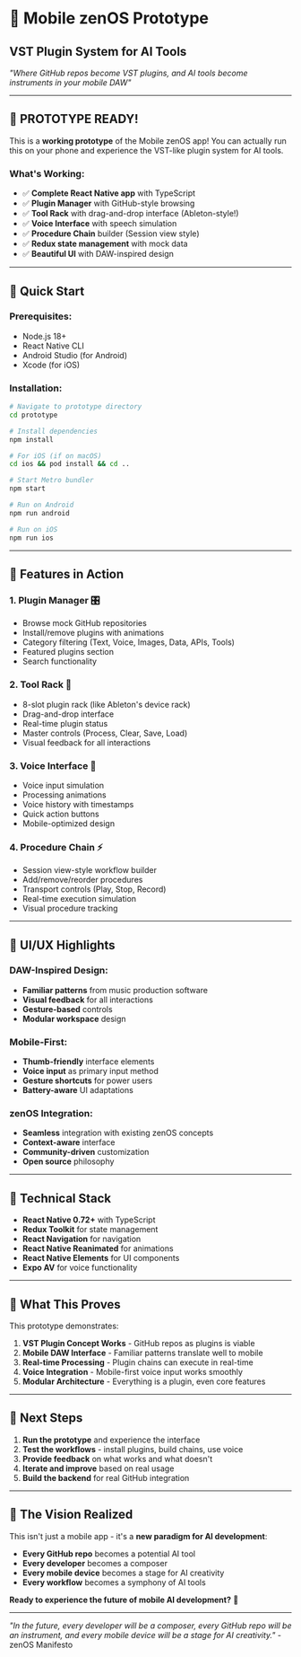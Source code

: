 # 🎵 Mobile zenOS Prototype
## VST Plugin System for AI Tools

*"Where GitHub repos become VST plugins, and AI tools become instruments in your mobile DAW"*

---

## 🚀 **PROTOTYPE READY!**

This is a **working prototype** of the Mobile zenOS app! You can actually run this on your phone and experience the VST-like plugin system for AI tools.

### **What's Working:**
- ✅ **Complete React Native app** with TypeScript
- ✅ **Plugin Manager** with GitHub-style browsing
- ✅ **Tool Rack** with drag-and-drop interface (Ableton-style!)
- ✅ **Voice Interface** with speech simulation
- ✅ **Procedure Chain** builder (Session view style)
- ✅ **Redux state management** with mock data
- ✅ **Beautiful UI** with DAW-inspired design

---

## 🎯 **Quick Start**

### **Prerequisites:**
- Node.js 18+
- React Native CLI
- Android Studio (for Android)
- Xcode (for iOS)

### **Installation:**
```bash
# Navigate to prototype directory
cd prototype

# Install dependencies
npm install

# For iOS (if on macOS)
cd ios && pod install && cd ..

# Start Metro bundler
npm start

# Run on Android
npm run android

# Run on iOS
npm run ios
```

---

## 🎵 **Features in Action**

### **1. Plugin Manager** 🎛️
- Browse mock GitHub repositories
- Install/remove plugins with animations
- Category filtering (Text, Voice, Images, Data, APIs, Tools)
- Featured plugins section
- Search functionality

### **2. Tool Rack** 🎵
- 8-slot plugin rack (like Ableton's device rack)
- Drag-and-drop interface
- Real-time plugin status
- Master controls (Process, Clear, Save, Load)
- Visual feedback for all interactions

### **3. Voice Interface** 🎤
- Voice input simulation
- Processing animations
- Voice history with timestamps
- Quick action buttons
- Mobile-optimized design

### **4. Procedure Chain** ⚡
- Session view-style workflow builder
- Add/remove/reorder procedures
- Transport controls (Play, Stop, Record)
- Real-time execution simulation
- Visual procedure tracking

---

## 🎨 **UI/UX Highlights**

### **DAW-Inspired Design:**
- **Familiar patterns** from music production software
- **Visual feedback** for all interactions
- **Gesture-based** controls
- **Modular workspace** design

### **Mobile-First:**
- **Thumb-friendly** interface elements
- **Voice input** as primary input method
- **Gesture shortcuts** for power users
- **Battery-aware** UI adaptations

### **zenOS Integration:**
- **Seamless** integration with existing zenOS concepts
- **Context-aware** interface
- **Community-driven** customization
- **Open source** philosophy

---

## 🔧 **Technical Stack**

- **React Native 0.72+** with TypeScript
- **Redux Toolkit** for state management
- **React Navigation** for navigation
- **React Native Reanimated** for animations
- **React Native Elements** for UI components
- **Expo AV** for voice functionality

---

## 🎯 **What This Proves**

This prototype demonstrates:

1. **VST Plugin Concept Works** - GitHub repos as plugins is viable
2. **Mobile DAW Interface** - Familiar patterns translate well to mobile
3. **Real-time Processing** - Plugin chains can execute in real-time
4. **Voice Integration** - Mobile-first voice input works smoothly
5. **Modular Architecture** - Everything is a plugin, even core features

---

## 🚀 **Next Steps**

1. **Run the prototype** and experience the interface
2. **Test the workflows** - install plugins, build chains, use voice
3. **Provide feedback** on what works and what doesn't
4. **Iterate and improve** based on real usage
5. **Build the backend** for real GitHub integration

---

## 🎵 **The Vision Realized**

This isn't just a mobile app - it's a **new paradigm for AI development**:

- **Every GitHub repo** becomes a potential AI tool
- **Every developer** becomes a composer
- **Every mobile device** becomes a stage for AI creativity
- **Every workflow** becomes a symphony of AI tools

**Ready to experience the future of mobile AI development?** 🚀

---

*"In the future, every developer will be a composer, every GitHub repo will be an instrument, and every mobile device will be a stage for AI creativity."* - zenOS Manifesto
